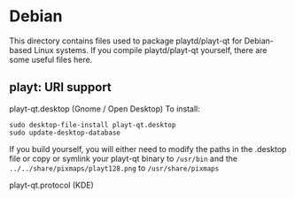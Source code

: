 
Debian
====================
This directory contains files used to package playtd/playt-qt
for Debian-based Linux systems. If you compile playtd/playt-qt yourself, there are some useful files here.

## playt: URI support ##


playt-qt.desktop  (Gnome / Open Desktop)
To install:

	sudo desktop-file-install playt-qt.desktop
	sudo update-desktop-database

If you build yourself, you will either need to modify the paths in
the .desktop file or copy or symlink your playt-qt binary to `/usr/bin`
and the `../../share/pixmaps/playt128.png` to `/usr/share/pixmaps`

playt-qt.protocol (KDE)

